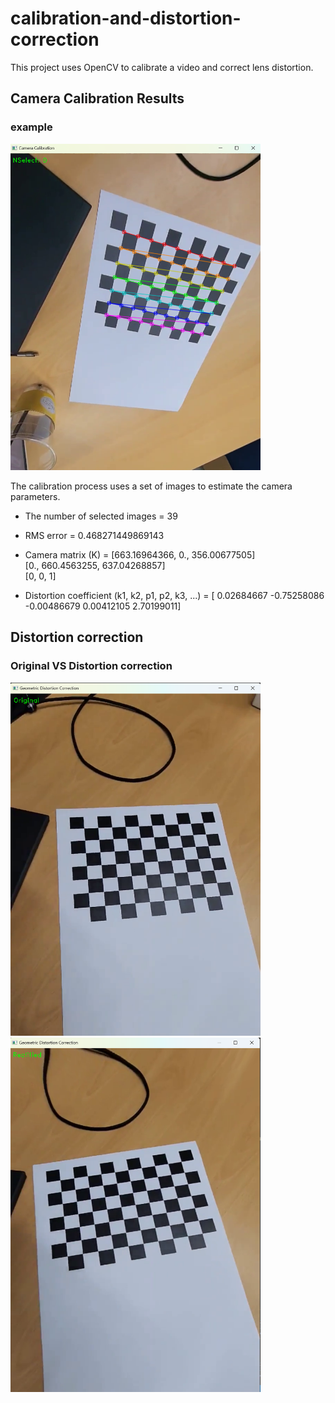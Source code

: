 # calibration-and-distortion-correction

This project uses OpenCV to calibrate a video and correct lens distortion.



## Camera Calibration Results

  ### example
    
  <img src="example of calibration.png" width="400" />
  
  The calibration process uses a set of images to estimate the camera parameters.  
* The number of selected images = 39
* RMS error = 0.468271449869143
* Camera matrix (K) = 
[663.16964366,  0., 356.00677505]  
[0.,    660.4563255,   637.04268857]  
[0, 0, 1]  

* Distortion coefficient (k1, k2, p1, p2, k3, ...) = [ 0.02684667 -0.75258086 -0.00486679  0.00412105  2.70199011]

## Distortion correction
  ### Original VS Distortion correction
  <p float="left">
  <img src="Original.png" width="400" />
  <img src="correct_distortion.png" width="400" /> 
</p>
